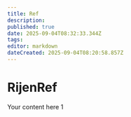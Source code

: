 ```yaml
---
title: Ref
description: 
published: true
date: 2025-09-04T08:32:33.344Z
tags: 
editor: markdown
dateCreated: 2025-09-04T08:20:58.857Z
---
```


# RijenRef
Your content here
1